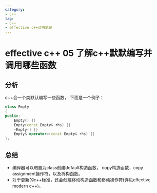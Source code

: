 ```yaml
---
category: 
- C++
tag:
- C++
- effective c++读书笔记
---
```


# effective c++ 05 了解c++默默编写并调用哪些函数

## 分析

c++会一个类默认编写一些函数， 下面是一个例子：

```cpp
class Empty
{
public:
	Empty() {}
	Empty(const Empty& rhs) {}
	~Empty() {}
	Empty& operator=(const Empty& rhs) {}
};
```

## 总结
- 编译器可以暗自为class创建default构造函数， copy构造函数，copy assignment操作符，以及析构函数。
- 对于更新的c++标准，还会创建移动构造函数和移动操作符(详见effective modern c++)。